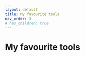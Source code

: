 ```yaml
---
layout: default
title: My favourite tools
nav_order: 3
# has_children: true
---
```


# My favourite tools

